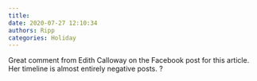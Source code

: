 ```yaml
---
title: 
date: 2020-07-27 12:10:34
authors: Ripp
categories: Holiday
---
```


 Great comment from Edith Calloway on the Facebook post for this article.  Her timeline is almost entirely negative posts. ?